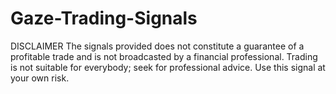 # Gaze-Trading-Signals

DISCLAIMER
The signals provided does not constitute a guarantee of a profitable trade and is not broadcasted by a financial professional. Trading is not suitable for everybody; seek for professional advice. Use this signal at your own risk.
